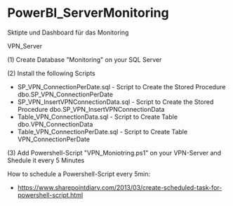 # PowerBI_ServerMonitoring
Sktipte und Dashboard für das Monitoring

VPN_Server

(1) Create Database "Monitoring" on your SQL Server

(2) Install the following Scripts

* SP_VPN_ConnectionPerDate.sql - Script to Create the Stored Procedure dbo.SP_VPN_ConnectionPerDate
* SP_VPN_InsertVPNConnectionData.sql - Script to Create the Stored Procedure dbo.SP_VPN_InsertVPNConnectionData
* Table_VPN_ConnectionData.sql - Script to Create Table dbo.VPN_ConnectionData
* Table_VPN_ConnectionPerDate.sql - Script to Create Table VPN_ConnectionPerDate

(3) Add Powershell-Script "VPN_Moniotring.ps1" on your VPN-Server and Shedule it every 5 Minutes

How to schedule a Powershell-Script every 5min:
* https://www.sharepointdiary.com/2013/03/create-scheduled-task-for-powershell-script.html
